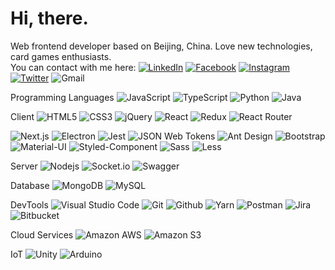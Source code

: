 <h1 >
  Hi, there. 
<!--   <img src="https://media.giphy.com/media/du3J3cXyzhj75IOgvA/giphy.gif" height="40"> -->
</h1>

Web frontend developer based on Beijing, China. Love new technologies, card games enthusiasts. <br/> You can contact with me here:
[![LinkedIn](https://img.shields.io/badge/-Yuchen%20Ye-0077B5?style=plastic&logo=LinkedIn&logoColor=white&link=https://www.linkedin.com/in/yuchen-ye/)](https://www.linkedin.com/in/yuchen-ye/)
[![Facebook](https://img.shields.io/badge/-Yuchen%20Ye-1877F2?style=plastic&logo=Facebook&logoColor=white&link=https://www.facebook.com/profile.php?id=100009571823981)](https://www.facebook.com/profile.php?id=100009571823981)
[![Instagram](https://img.shields.io/badge/-Yuchenau-E4405F?style=plastic&logo=Instagram&logoColor=white&link=https://www.instagram.com/yuchen_0321/)](https://www.instagram.com/yuchen_0321/)
[![Twitter](https://img.shields.io/badge/-Yuchenau-1DA1F2?style=plastic&logo=Twitter&logoColor=white&link=https://twitter.com/yuchenau)](https://twitter.com/yuchenau)
![Gmail](https://img.shields.io/badge/-yuchenau0321@gmail.com-D14836?style=plastic&logo=Gmail&logoColor=white&)

Programming Languages
![JavaScript](https://img.shields.io/badge/-JavaScript-F7DF1E?style=flat-square&logo=JavaScript&logoColor=black)
![TypeScript](https://img.shields.io/badge/-TypeScript-007ACC?style=flat-square&logo=TypeScript&logoColor=white)
![Python](https://img.shields.io/badge/-Python-3776AB?style=flat-square&logo=Python&logoColor=white)
![Java](https://img.shields.io/badge/-Java-007396?style=flat-square&logo=Java&logoColor=white)

Client
![HTML5](https://img.shields.io/badge/-HTML5-E34F26?style=flat-square&logo=html5&logoColor=white)
![CSS3](https://img.shields.io/badge/-CSS3-1572B6?style=flat-square&logo=css3)
![jQuery](https://img.shields.io/badge/-jQuery-0769AD?style=flat-square&logo=jQuery&logoColor=white)
![React](https://img.shields.io/badge/-React-61DAFB?style=flat-square&logo=React&logoColor=black)
![Redux](https://img.shields.io/badge/-Redux-764ABC?style=flat-square&logo=Redux&logoColor=white)
![React Router](https://img.shields.io/badge/-React%20Router-CA4245?style=flat-square&logo=React-Router&logoColor=white)
<!-- ![Redux Saga](https://img.shields.io/badge/-Redux%20Saga-999999?style=flat-square&logo=Redux-Saga&logoColor=white) -->
![Next.js](https://img.shields.io/badge/-Next.js-000000?style=flat-square&logo=Next.js)
![Electron](https://img.shields.io/badge/-Electron-47848F?style=flat-square&logo=Electron&logoColor=white)
![Jest](https://img.shields.io/badge/-Jest-C21325?style=flat-square&logo=Jest)
![JSON Web Tokens](https://img.shields.io/badge/-JSON%20web%20Tokens-000000?style=flat-square&logo=json-web-tokens&logoColor=white)
![Ant Design](https://img.shields.io/badge/-Ant%20Design-0170FE?style=flat-square&logo=Ant-Design)
![Bootstrap](https://img.shields.io/badge/-Bootstrap-563D7C?style=flat-square&logo=Bootstrap&logoColor=white)
![Material-UI](https://img.shields.io/badge/-Material%20UI-0081CB?style=flat-square&logo=Material-UI)
![Styled-Component](https://img.shields.io/badge/-Styled%20Component-DB7093?style=flat-square&logo=Styled-Components&logoColor=white)
![Sass](https://img.shields.io/badge/-Sass-CC6699?style=flat-square&logo=Sass&logoColor=white)
![Less](https://img.shields.io/badge/-Less-1D365D?style=flat-square&logo=Less&logoColor=white)

Server
![Nodejs](https://img.shields.io/badge/-Node.js-339933?style=flat-square&logo=Node.js&logoColor=white)
![Socket.io](https://img.shields.io/badge/-Socket.io-010101?style=flat-square&logo=Socket.io&logoColor=white)
![Swagger](https://img.shields.io/badge/-Swagger-85EA2D?style=flat-square&logo=Swagger&logoColor=black)
<!-- ![GraphQL](https://img.shields.io/badge/-GraphQL-E10098?style=flat-square&logo=GraphQL&logoColor=white) -->

Database
![MongoDB](https://img.shields.io/badge/-MongoDB-47A248?style=flat-square&logo=MongoDB&logoColor=white)
![MySQL](https://img.shields.io/badge/-MySQL-4479A1?style=flat-square&logo=MySQL&logoColor=white)
<!-- ![Redis](https://img.shields.io/badge/-Redis-DC382D?style=flat-square&logo=redis&logoColor=white) -->

DevTools
![Visual Studio Code](https://img.shields.io/badge/-Visual%20Studio%20Code-007ACC?style=flat-square&logo=Visual-Studio-Code&logoColor=white)
![Git](https://img.shields.io/badge/-Git-F05032?style=flat-square&logo=Git&logoColor=white)
![Github](https://img.shields.io/badge/-Github-181717?style=flat-square&logo=Github)
![Yarn](https://img.shields.io/badge/-yarn-2C8EBB?style=flat-square&logo=yarn&logoColor=white)
![Postman](https://img.shields.io/badge/-Postman-FF6C37?style=flat-square&logo=Postman&logoColor=white)
![Jira](https://img.shields.io/badge/-Jira-0052CC?style=flat-square&logo=Jira&logoColor=white)
![Bitbucket](https://img.shields.io/badge/-Bitbucket-0052CC?style=flat-square&logo=Bitbucket&logoColor=white)

Cloud Services
![Amazon AWS](https://img.shields.io/badge/-Amazon%20AWS-232F3E?style=flat-square&logo=amazon-aws)
![Amazon S3](https://img.shields.io/badge/-Amazon%20S3-569A31?style=flat-square&logo=amazon-s3&logoColor=white)

IoT
![Unity](https://img.shields.io/badge/-Unity-000000?style=flat-square&logo=Unity&logoColor=white)
![Arduino](https://img.shields.io/badge/-Arduino-00979D?style=flat-square&logo=Arduino&logoColor=white)
<!-- ![Raspberry Pi](https://img.shields.io/badge/-Raspberry%20Pi-C51A4A?style=flat-square&logo=Raspberry-Pi) -->

<!-- Creative prototyping
![Adobe XD](https://img.shields.io/badge/-Adobe%20XD-FF26BE?style=flat-square&logo=Adobe-XD&logoColor=white)
![Adobe InDesign](https://img.shields.io/badge/-Adobe%20InDesign-EE3D8F?style=flat-square&logo=Adobe-InDesign&logoColor=white)
![Adobe Photoshop](https://img.shields.io/badge/-Adobe%20Photoshop-31A8FF?style=flat-square&logo=Adobe-Photoshop&logoColor=white)
![Adobe Illustrator](https://img.shields.io/badge/-Adobe%20Illustrator-FF9A00?style=flat-square&logo=Adobe-Illustrator&logoColor=white) -->

